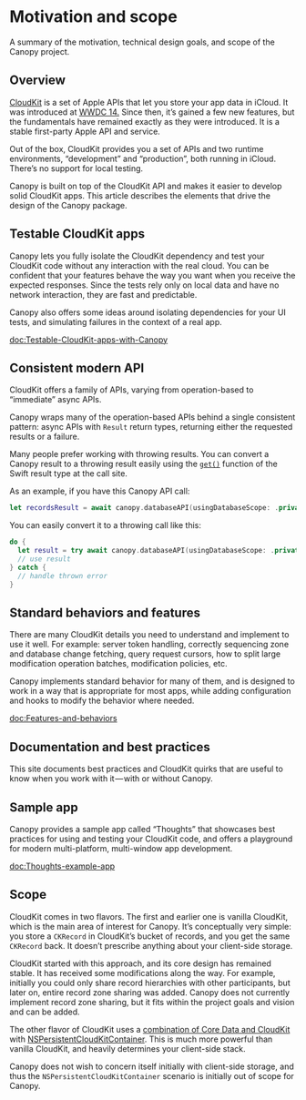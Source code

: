# Motivation and scope

A summary of the motivation, technical design goals, and scope of the Canopy project.

## Overview

[CloudKit](https://developer.apple.com/icloud/cloudkit/) is a set of Apple APIs that let you store your app data in iCloud. It was introduced at [WWDC 14.](https://www.wwdcnotes.com/notes/wwdc14/208/) Since then, it’s gained a few new features, but the fundamentals have remained exactly as they were introduced. It is a stable first-party Apple API and service.

Out of the box, CloudKit provides you a set of APIs and two runtime environments, “development” and “production”, both running in iCloud. There’s no support for local testing.

Canopy is built on top of the CloudKit API and makes it easier to develop solid CloudKit apps. This article describes the elements that drive the design of the Canopy package.

## Testable CloudKit apps

Canopy lets you fully isolate the CloudKit dependency and test your CloudKit code without any interaction with the real cloud. You can be confident that your features behave the way you want when you receive the expected responses. Since the tests rely only on local data and have no network interaction, they are fast and predictable.

Canopy also offers some ideas around isolating dependencies for your UI tests, and simulating failures in the context of a real app.

<doc:Testable-CloudKit-apps-with-Canopy>

## Consistent modern API

CloudKit offers a family of APIs, varying from operation-based to “immediate” async APIs.

Canopy wraps many of the operation-based APIs behind a single consistent pattern: async APIs with `Result` return types, returning either the requested results or a failure.

Many people prefer working with throwing results. You can convert a Canopy result to a throwing result easily using the [`get()`](https://developer.apple.com/documentation/swift/result/get()) function of the Swift result type at the call site.

As an example, if you have this Canopy API call:

```swift
let recordsResult = await canopy.databaseAPI(usingDatabaseScope: .private).fetchRecords(…)
```

You can easily convert it to a throwing call like this:

```swift
do {
  let result = try await canopy.databaseAPI(usingDatabaseScope: .private).fetchRecords(…).get()
  // use result
} catch {
  // handle thrown error
}
```

## Standard behaviors and features

There are many CloudKit details you need to understand and implement to use it well. For example: server token handling, correctly sequencing zone and database change fetching, query request cursors, how to split large modification operation batches, modification policies, etc.

Canopy implements standard behavior for many of them, and is designed to work in a way that is appropriate for most apps, while adding configuration and hooks to modify the behavior where needed.

<doc:Features-and-behaviors>

## Documentation and best practices

This site documents best practices and CloudKit quirks that are useful to know when you work with it — with or without Canopy.

## Sample app

Canopy provides a sample app called “Thoughts” that showcases best practices for using and testing your CloudKit code, and offers a playground for modern multi-platform, multi-window app development.

<doc:Thoughts-example-app>

## Scope

CloudKit comes in two flavors. The first and earlier one is vanilla CloudKit, which is the main area of interest for Canopy. It’s conceptually very simple: you store a `CKRecord` in CloudKit’s bucket of records, and you get the same `CKRecord` back. It doesn’t prescribe anything about your client-side storage.

CloudKit started with this approach, and its core design has remained stable. It has received some modifications along the way. For example, initially you could only share record hierarchies with other participants, but later on, entire record zone sharing was added. Canopy does not currently implement record zone sharing, but it fits within the project goals and vision and can be added.

The other flavor of CloudKit uses a [combination of Core Data and CloudKit](https://developer.apple.com/documentation/coredata/mirroring_a_core_data_store_with_cloudkit/setting_up_core_data_with_cloudkit) with [NSPersistentCloudKitContainer](https://developer.apple.com/documentation/coredata/nspersistentcloudkitcontainer). This is much more powerful than vanilla CloudKit, and heavily determines your client-side stack.

Canopy does not wish to concern itself initially with client-side storage, and thus the `NSPersistentCloudKitContainer` scenario is initially out of scope for Canopy.
